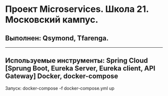 Проект Microservices. Школа 21. Московский кампус.
========================
Выполнен: Qsymond, Tfarenga.
-------------------------
---
Используемые инструменты:
Spring Cloud [Sprung Boot, Eureka Server, Eureka client, API Gateway]
Docker, docker-compose
---
Запуск: docker-compose -f docker-compose.yml up